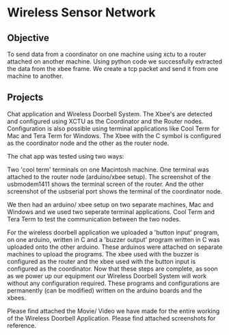 # Wireless Sensor Network 

Objective
----------
To send data from a coordinator on one machine using xctu to a router attached on another machine.
Using python code we successfully extracted the data from the xbee frame. 
We create a tcp packet and send it from one machine to another.

Projects
--------
Chat application and Wireless Doorbell System.
The Xbee's are detected and configured using XCTU as the Coordinator and the Router nodes. Configuration is also possible using terminal applications like Cool Term for Mac and Tera Term for Windows. The Xbee with the C symbol is configured as the coordinator node and the other as the router node. 

The chat app was tested using two ways:

Two 'cool term' terminals on one Macintosh machine. One terminal was attached to the router node (arduino/xbee setup). The screenshot of the usbmodem1411 shows the terminal screen of the router. And the other screenshot of the usbserial port shows the terminal of the coordinator node. 

We then had an arduino/ xbee setup on two separate machines, Mac and Windows and we used two seperate terminal applications. Cool Term and Tera Term to test the communication between the two nodes. 


For the wireless doorbell application we uploaded a 'button input' program, on one arduino, written in C and a 'buzzer output' program written in C was uploaded onto the other arduino. These arduinos were attached on separate machines to upload the programs. The xbee used with the buzzer is configured as the router and the xbee used with the button input is configured as the coordinator. Now that these steps are complete, as soon as we power up our equipment our Wireless Doorbell System will work without any configuration required. These programs and configurations are permanently (can be modified) written on the arduino boards and the xbees. 

Please find attached the Movie/ Video we have made for the entire working of the Wireless Doorbell Application. 
Please find attached screenshots for reference.
